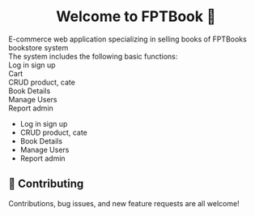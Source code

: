 <h1 align="center">Welcome to FPTBook  👋</h1>

E-commerce web application specializing in selling books of FPTBooks bookstore system
<br>
The system includes the following basic functions:
<br>
Log in sign up
<br>
Cart
<br>
CRUD product, cate
<br>
Book Details
<br>
Manage Users
<br>
Report admin
<br>

<ul>
        <li>Log in sign up</li>
        <li>CRUD product, cate</li>
        <li>Book Details</li>
        <li>Manage Users</li>
        <li>Report admin</li>
</ul>
  
## 🤝 Contributing

Contributions, bug issues, and new feature requests are all welcome!

